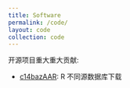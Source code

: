 ```yaml
---
title: Software
permalink: /code/
layout: code
collection: code
---
```

开源项目重大重大贡献:

* [c14bazAAR](https://github.com/ropensci/c14bazAAR): R 不同源数据库下载

